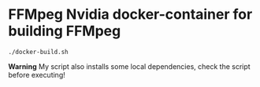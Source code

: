 # FFMpeg Nvidia docker-container for building FFMpeg

```
./docker-build.sh
```

**Warning** My script also installs some local dependencies, check the script before executing!